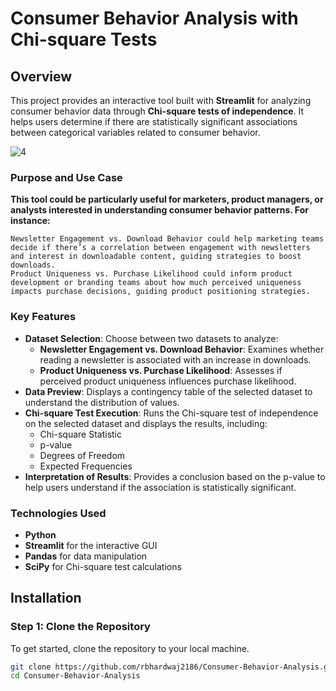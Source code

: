 # Consumer Behavior Analysis with Chi-square Tests

## Overview

This project provides an interactive tool built with **Streamlit** for analyzing consumer behavior data through **Chi-square tests of independence**. It helps users determine if there are statistically significant associations between categorical variables related to consumer behavior.

![4](https://github.com/user-attachments/assets/931f89e6-341e-4908-9380-5726d0650e8f)

### Purpose and Use Case

**This tool could be particularly useful for marketers, product managers, or analysts interested in understanding consumer behavior patterns. For instance:**

    Newsletter Engagement vs. Download Behavior could help marketing teams decide if there’s a correlation between engagement with newsletters and interest in downloadable content, guiding strategies to boost downloads.
    Product Uniqueness vs. Purchase Likelihood could inform product development or branding teams about how much perceived uniqueness impacts purchase decisions, guiding product positioning strategies.


### Key Features
- **Dataset Selection**: Choose between two datasets to analyze:
  - **Newsletter Engagement vs. Download Behavior**: Examines whether reading a newsletter is associated with an increase in downloads.
  - **Product Uniqueness vs. Purchase Likelihood**: Assesses if perceived product uniqueness influences purchase likelihood.
- **Data Preview**: Displays a contingency table of the selected dataset to understand the distribution of values.
- **Chi-square Test Execution**: Runs the Chi-square test of independence on the selected dataset and displays the results, including:
  - Chi-square Statistic
  - p-value
  - Degrees of Freedom
  - Expected Frequencies
- **Interpretation of Results**: Provides a conclusion based on the p-value to help users understand if the association is statistically significant.

### Technologies Used
- **Python**
- **Streamlit** for the interactive GUI
- **Pandas** for data manipulation
- **SciPy** for Chi-square test calculations

## Installation

### Step 1: Clone the Repository
To get started, clone the repository to your local machine.

```bash
git clone https://github.com/rbhardwaj2186/Consumer-Behavior-Analysis.git
cd Consumer-Behavior-Analysis
